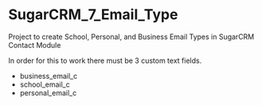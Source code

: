 # SugarCRM_7_Email_Type
Project to create School, Personal, and Business Email Types in SugarCRM Contact Module

In order for this to work there must be 3 custom text fields.
<UL>
<LI>  business_email_c</LI>
<LI>  school_email_c</LI>
<LI> personal_email_c</LI>
</UL>

